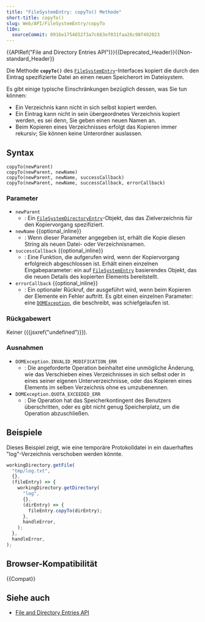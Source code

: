 ```yaml
---
title: "FileSystemEntry: copyTo() Methode"
short-title: copyTo()
slug: Web/API/FileSystemEntry/copyTo
l10n:
  sourceCommit: 0916e1754652f3a7c663ef031faa26c98f492023
---
```


{{APIRef("File and Directory Entries API")}}{{Deprecated_Header}}{{Non-standard_Header}}

Die Methode **`copyTo()`** des [`FileSystemEntry`](/de/docs/Web/API/FileSystemEntry)-Interfaces kopiert die durch den Eintrag spezifizierte Datei an einen neuen Speicherort im Dateisystem.

Es gibt einige typische Einschränkungen bezüglich dessen, was Sie tun können:

- Ein Verzeichnis kann nicht in sich selbst kopiert werden.
- Ein Eintrag kann nicht in sein übergeordnetes Verzeichnis kopiert werden, es sei denn, Sie geben einen neuen Namen an.
- Beim Kopieren eines Verzeichnisses erfolgt das Kopieren immer rekursiv; Sie können keine Unterordner auslassen.

## Syntax

```js-nolint
copyTo(newParent)
copyTo(newParent, newName)
copyTo(newParent, newName, successCallback)
copyTo(newParent, newName, successCallback, errorCallback)
```

### Parameter

- `newParent`
  - : Ein [`FileSystemDirectoryEntry`](/de/docs/Web/API/FileSystemDirectoryEntry)-Objekt, das das Zielverzeichnis für den Kopiervorgang spezifiziert.
- `newName` {{optional_inline}}
  - : Wenn dieser Parameter angegeben ist, erhält die Kopie diesen String als neuen Datei- oder Verzeichnisnamen.
- `successCallback` {{optional_inline}}
  - : Eine Funktion, die aufgerufen wird, wenn der Kopiervorgang erfolgreich abgeschlossen ist. Erhält einen einzelnen Eingabeparameter: ein auf [`FileSystemEntry`](/de/docs/Web/API/FileSystemEntry) basierendes Objekt, das die neuen Details des kopierten Elements bereitstellt.
- `errorCallback` {{optional_inline}}
  - : Ein optionaler Rückruf, der ausgeführt wird, wenn beim Kopieren der Elemente ein Fehler auftritt. Es gibt einen einzelnen Parameter: eine [`DOMException`](/de/docs/Web/API/DOMException), die beschreibt, was schiefgelaufen ist.

### Rückgabewert

Keiner ({{jsxref("undefined")}}).

### Ausnahmen

- `DOMException.INVALID_MODIFICATION_ERR`
  - : Die angeforderte Operation beinhaltet eine unmögliche Änderung, wie das Verschieben eines Verzeichnisses in sich selbst oder in eines seiner eigenen Unterverzeichnisse, oder das Kopieren eines Elements im selben Verzeichnis ohne es umzubenennen.
- `DOMException.QUOTA_EXCEEDED_ERR`
  - : Die Operation hat das Speicherkontingent des Benutzers überschritten, oder es gibt nicht genug Speicherplatz, um die Operation abzuschließen.

## Beispiele

Dieses Beispiel zeigt, wie eine temporäre Protokolldatei in ein dauerhaftes "log"-Verzeichnis verschoben werden könnte.

```js
workingDirectory.getFile(
  "tmp/log.txt",
  {},
  (fileEntry) => {
    workingDirectory.getDirectory(
      "log",
      {},
      (dirEntry) => {
        fileEntry.copyTo(dirEntry);
      },
      handleError,
    );
  },
  handleError,
);
```

## Browser-Kompatibilität

{{Compat}}

## Siehe auch

- [File and Directory Entries API](/de/docs/Web/API/File_and_Directory_Entries_API)
